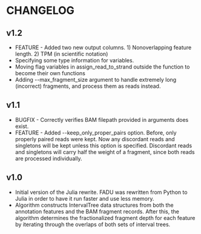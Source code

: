 # CHANGELOG

## v1.2
* FEATURE - Added two new output columns.  1) Nonoverlapping feature length. 2) TPM (in scientific notation)
* Specifying some type information for variables.
* Moving flag variables in assign_read_to_strand outside the function to become their own functions
* Adding --max\_fragment\_size argument to handle extremely long (incorrect) fragments, and process them as reads instead.

## v1.1
* BUGFIX - Correctly verifies BAM filepath provided in arguments does exist.
* FEATURE - Added --keep\_only\_proper\_pairs option.  Before, only properly paired reads were kept.  Now any discordant reads and singletons will be kept unless this option is specified.  Discordant reads and singletons will carry half the weight of a fragment, since both reads are processed individually.

## v1.0
* Initial version of the Julia rewrite.  FADU was rewritten from Python to Julia in order to have it run faster and use less memory.
* Algorithm constructs IntervalTree data structures from both the annotation features and the BAM fragment records. After this, the algorithm determines the fractionalized fragment depth for each feature by iterating through the overlaps of both sets of interval trees.
